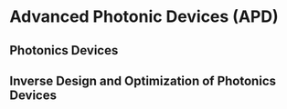 # Advanced Photonic Devices (APD)

## Photonics Devices

## Inverse Design and Optimization of Photonics Devices

